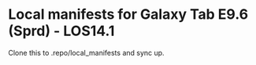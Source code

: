 # Local manifests for Galaxy Tab E9.6 (Sprd) - LOS14.1
Clone this to .repo/local_manifests and sync up.

